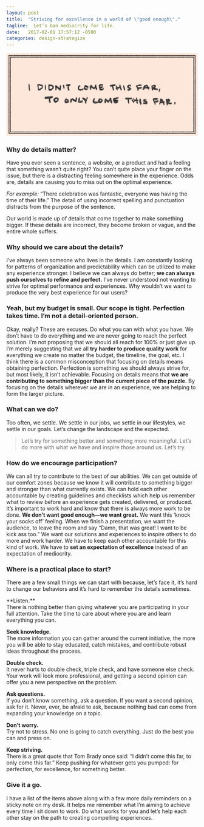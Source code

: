 ```yaml
---
layout: post
title:  "Striving for excellence in a world of \"good enough\"."
tagline:  Let’s ban mediocrity for life.
date:   2017-02-01 17:57:12 -0500
categories: design-strategize
---
```


![I didn't come this far, to only come this far.](/assets/uploads/photos/create/Quote_Striving.png)

### Why do details matter?
Have you ever seen a sentence, a website, or a product and had a feeling that something wasn’t quite right? You can’t quite place your finger on the issue, but there is a distracting feeling somewhere in the experience. Odds are, details are causing you to miss out on the optimal experience.

*For example:* “There celebration was fantastic, everyone was having the time of their life.” The detail of using incorrect spelling and punctuation distracts from the purpose of the sentence.

Our world is made up of details that come together to make something bigger. If these details are incorrect, they become broken or vague, and the entire whole suffers.

### Why should we care about the details?
I’ve always been someone who lives in the details. I am constantly looking for patterns of organization and predictability which can be utilized to make any experience stronger. I believe we can always do better; **we can always push ourselves to refine and perfect.** I’ve never understood not wanting to strive for optimal performance and experiences. Why wouldn’t we want to produce the very best experience for our users?

### Yeah, but my budget is small. Our scope is tight. Perfection takes time. I’m not a detail-oriented person.
Okay, really? These are excuses. Do what you can with what you have. We don’t have to do everything and we are never going to reach the perfect solution. I’m not proposing that we should all reach for 100% or just give up. I’m merely suggesting that we all **try harder to produce quality work** for everything we create no matter the budget, the timeline, the goal, etc. I think there is a common misconception that focusing on details means obtaining perfection. Perfection is something we should always strive for, but most likely, it isn’t achievable. Focusing on details means that **we are contributing to something bigger than the current piece of the puzzle.** By focusing on the details wherever we are in an experience, we are helping to form the larger picture.

### What can we do?
Too often, we settle. We settle in our jobs, we settle in our lifestyles, we settle in our goals. Let’s change the landscape and the expected.

> Let’s try for something better and something more meaningful. Let’s do more with what we have and inspire those around us. Let’s try.

### How do we encourage participation?
We can all try to contribute to the best of our abilities. We can get outside of our comfort zones because we know it will contribute to something bigger and stronger than what currently exists. We can hold each other accountable by creating guidelines and checklists which help us remember what to review before an experience gets created, delivered, or produced. It’s important to work hard and know that there is always more work to be done. **We don’t want good enough—we want great.** We want this ‘knock your socks off’ feeling. When we finish a presentation, we want the audience, to leave the room and say “Damn, that was great! I want to be kick ass too.” We want our solutions and experiences to inspire others to do more and work harder. We have to keep each other accountable for this kind of work. We have to **set an expectation of excellence** instead of an expectation of mediocrity.

### Where is a practical place to start?
There are a few small things we can start with because, let’s face it, it’s hard to change our behaviors and it’s hard to remember the details sometimes.

<div class="ml-5" markdown="1">
**Listen.**<br>
There is nothing better than giving whatever you are participating in your full attention. Take the time to care about where you are and learn everything you can.

**Seek knowledge.**<br>
The more information you can gather around the current initiative, the more you will be able to stay educated, catch mistakes, and contribute robust ideas throughout the process.

**Double check.**<br>
It never hurts to double check, triple check, and have someone else check. Your work will look more professional, and getting a second opinion can offer you a new perspective on the problem.

**Ask questions.**<br>
If you don’t know something, ask a question. If you want a second opinion, ask for it. Never, ever, be afraid to ask, because nothing bad can come from expanding your knowledge on a topic.

**Don’t worry.**<br>
Try not to stress. No one is going to catch everything. Just do the best you can and press on.

**Keep striving.**<br>
There is a great quote that Tom Brady once said: “I didn’t come this far, to only come this far.” Keep pushing for whatever gets you pumped: for perfection, for excellence, for something better.
</div>

### Give it a go.
I have a list of the items above along with a few more daily reminders on a sticky note on my desk. It helps me remember what I’m aiming to achieve every time I sit down to work. Do what works for you and let’s help each other stay on the path to creating compelling experiences.
